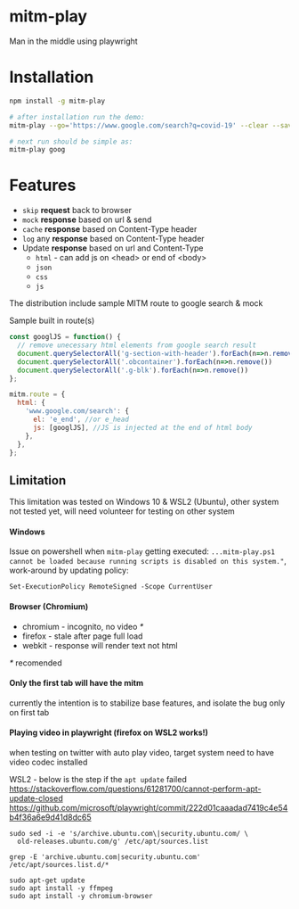 # mitm-play
Man in the middle using playwright

# Installation
```bash
npm install -g mitm-play
```
```bash
# after installation run the demo:
mitm-play --go='https://www.google.com/search?q=covid-19' --clear --save=goog

# next run should be simple as:
mitm-play goog
```

# Features
* `skip` __request__ back to browser   
* `mock` __response__ based on url & send
* `cache` __response__ based on Content-Type header
* `log` any __response__ based on Content-Type header
* Update __response__ based on url and Content-Type
  * `html` - can add js on &lt;head&gt; or end of &lt;body&gt;
  * `json`
  * `css`
  * `js`

The distribution include sample MITM route to google search & mock 

Sample built in route(s)
```js
const googlJS = function() {
  // remove unecessary html elements from google search result 
  document.querySelectorAll('g-section-with-header').forEach(n=>n.remove())
  document.querySelectorAll('.obcontainer').forEach(n=>n.remove())
  document.querySelectorAll('.g-blk').forEach(n=>n.remove())
};

mitm.route = {
  html: {
    'www.google.com/search': {
      el: 'e_end', //or e_head
      js: [googlJS], //JS is injected at the end of html body
    },
  },
};
```

## Limitation
This limitation was tested on Windows 10 & WSL2 (Ubuntu), other system not tested yet, will need volunteer for testing on other system

#### Windows
Issue on powershell when `mitm-play` getting executed: `...mitm-play.ps1 cannot be loaded because running scripts is disabled on this system."`, work-around by updating policy:
```
Set-ExecutionPolicy RemoteSigned -Scope CurrentUser
```

#### Browser (Chromium)
- chromium - incognito, no video _*_
- firefox - stale after page full load
- webkit - response will render text not html

_*_ recomended

#### Only the first tab will have the mitm
currently the intention is to stabilize base features, and isolate the bug only on first tab

#### Playing video in playwright (firefox on WSL2 works!)
when testing on twitter with auto play video, target system need to have video codec installed 

WSL2 - below is the step if the `apt update` failed <br> 
https://stackoverflow.com/questions/61281700/cannot-perform-apt-update-closed
https://github.com/microsoft/playwright/commit/222d01caaadad7419c4e54b4f36a6e9d41d8dc65
```
sudo sed -i -e 's/archive.ubuntu.com\|security.ubuntu.com/ \
  old-releases.ubuntu.com/g' /etc/apt/sources.list

grep -E 'archive.ubuntu.com|security.ubuntu.com' /etc/apt/sources.list.d/*

sudo apt-get update
sudo apt install -y ffmpeg
sudo apt install -y chromium-browser

```

